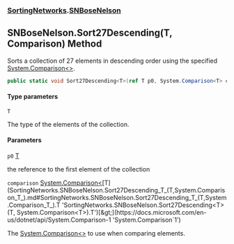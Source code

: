 ### [SortingNetworks](SortingNetworks.md 'SortingNetworks').[SNBoseNelson](SortingNetworks.SNBoseNelson.md 'SortingNetworks.SNBoseNelson')

## SNBoseNelson.Sort27Descending<T>(T, Comparison<T>) Method

Sorts a collection of 27 elements in descending order using the specified [System.Comparison&lt;&gt;](https://docs.microsoft.com/en-us/dotnet/api/System.Comparison-1 'System.Comparison`1').

```csharp
public static void Sort27Descending<T>(ref T p0, System.Comparison<T> comparison);
```
#### Type parameters

<a name='SortingNetworks.SNBoseNelson.Sort27Descending_T_(T,System.Comparison_T_).T'></a>

`T`

The type of the elements of the collection.
#### Parameters

<a name='SortingNetworks.SNBoseNelson.Sort27Descending_T_(T,System.Comparison_T_).p0'></a>

`p0` [T](SortingNetworks.SNBoseNelson.Sort27Descending_T_(T,System.Comparison_T_).md#SortingNetworks.SNBoseNelson.Sort27Descending_T_(T,System.Comparison_T_).T 'SortingNetworks.SNBoseNelson.Sort27Descending<T>(T, System.Comparison<T>).T')

the reference to the first element of the collection

<a name='SortingNetworks.SNBoseNelson.Sort27Descending_T_(T,System.Comparison_T_).comparison'></a>

`comparison` [System.Comparison&lt;](https://docs.microsoft.com/en-us/dotnet/api/System.Comparison-1 'System.Comparison`1')[T](SortingNetworks.SNBoseNelson.Sort27Descending_T_(T,System.Comparison_T_).md#SortingNetworks.SNBoseNelson.Sort27Descending_T_(T,System.Comparison_T_).T 'SortingNetworks.SNBoseNelson.Sort27Descending<T>(T, System.Comparison<T>).T')[&gt;](https://docs.microsoft.com/en-us/dotnet/api/System.Comparison-1 'System.Comparison`1')

The [System.Comparison&lt;&gt;](https://docs.microsoft.com/en-us/dotnet/api/System.Comparison-1 'System.Comparison`1') to use when comparing elements.
